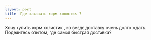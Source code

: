 ```yaml
---
layout: post 
title: Где заказать корм холистик ? 
--- 
```

Хочу купить корм холистик , но везде доставку очень долго ждать. Поделитесь опытом, где самая быстрая доставка?